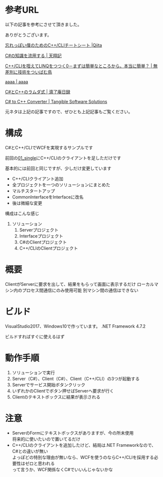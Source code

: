 # 参考URL

以下の記事を参考にさせて頂きました。

ありがとうございます。

[忘れっぽい僕のためのC++/CLIチートシート |Qiita](https://qiita.com/baikichiz/items/1f69d7ea21cb87fab845)

[C#の知識を流用する | 天翔記](http://xn--rssu31gj1g.jp/?page=nobu_mod_the_snmod_using_csharp_knowledge)

[C++/CLIを咥えてLINQをつつく0－まずは簡単なところから。本当に簡単？ | 無差別に技術をついばむ鳥](http://indori.blog32.fc2.com/blog-entry-296.html)

[aaaa | aaaa](https://lipoyang.hatenablog.com/entry/2018/11/05/114611)

[C#とC++のラムダ式 | 滴了庵日録](aaaa)

[C# to C++ Converter  | Tangible Software Solutions](https://www.tangiblesoftwaresolutions.com/download.html)


元ネタは上記の記事ですので、ぜひとも上記記事もご覧ください。


# 構成
C#とC++/CLIでWCFを実現するサンプルです

前回の[01_single](https://github.com/gabekore/CSharp/tree/master/WCF/01_single)にC++/CLIのクライアントを足しただけです


基本的には前回と同じですが、少しだけ変更しています
- C++/CLIクライアント追加
- 全プロジェクトを一つのソリューションにまとめた
- マルチスタートアップ
- CommonInterfaceをInterfaceに改名
- 後は微細な変更


構成はこんな感じ

1. ソリューション
   1. Serverプロジェクト
   1. Interfaceプロジェクト
   1. C#のClientプロジェクト
   1. C++/CLIのClientプロジェクト


# 概要
ClientがServerに要求を出して、結果をもらって画面に表示するだけ
ローカルマシン内のプロセス間通信にのみ使用可能
別マシン間の通信はできない

# ビルド
VisualStudio2017、Windows10で作っています。
.NET Framework 4.7.2

ビルドすればすぐに使えるはず


# 動作手順
1. ソリューションで実行
1. Server（C#）、Client（C#）、Client（C++/CLI）の3つが起動する
1. Serverでサービス開始ボタンクリック
1. いずれかのClientでボタン押せばServerへ要求が行く
1. Clientのテキストボックスに結果が表示される

# 注意
- ServerのFormにテキストボックスがありますが、今の所未使用  
将来的に使いたいので置いてるだけ
- C++/CLIのクライアントを追加したけど、結局は.NET Frameworkなので、C#との違いが無い  
よっぽどの特別な理由が無いなら、WCFを使うのならC++/CLIを採用する必要性はゼロと思われる  
って言うか、WCF関係なくC#でいいんじゃないかな
